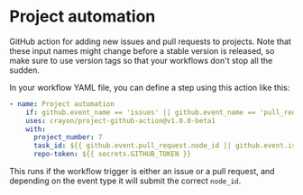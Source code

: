 # Project automation 

GitHub action for adding new issues and pull requests to projects. Note that these input names might change before a stable version is released, so make sure to use version tags so that your workflows don't stop all the sudden.

In your workflow YAML file, you can define a step using this action like this:

```yaml
- name: Project automation
    if: github.event_name == 'issues' || github.event_name == 'pull_request'
    uses: crayon/project-github-action@v1.0.0-beta1
    with:
      project_number: 7
      task_id: ${{ github.event.pull_request.node_id || github.event.issue.node_id }}
      repo-token: ${{ secrets.GITHUB_TOKEN }}
```

This runs if the workflow trigger is either an issue or a pull request, and depending on the event type it will submit the correct `node_id`. 
